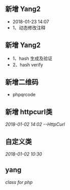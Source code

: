 ## 新增 Yang2 
* 2018-01-23 14:07
* 1、动态修改注释

## 新增 Yang2
* 1、hash 生成及验证
* 2、hash verify

## 新增二维码
* phpqrcode


## 新增 httpcurl类
*2018-01-02 14:02 --HttpCurl*

## 自定义类
*2018-01-02 10:30*

## yang
*class for php*
